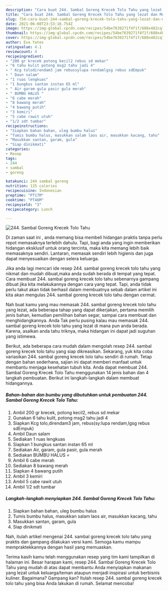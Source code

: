 ```yaml
---
description: "Cara buat 244. Sambal Goreng Krecek Tolo Tahu yang lezat dan Mudah Dibuat"
title: "Cara buat 244. Sambal Goreng Krecek Tolo Tahu yang lezat dan Mudah Dibuat"
slug: 754-cara-buat-244-sambal-goreng-krecek-tolo-tahu-yang-lezat-dan-mudah-dibuat
date: 2021-06-08T23:53:16.754Z
image: https://img-global.cpcdn.com/recipes/54be7639271f4f1f/680x482cq70/244-sambal-goreng-krecek-tolo-tahu-foto-resep-utama.jpg
thumbnail: https://img-global.cpcdn.com/recipes/54be7639271f4f1f/680x482cq70/244-sambal-goreng-krecek-tolo-tahu-foto-resep-utama.jpg
cover: https://img-global.cpcdn.com/recipes/54be7639271f4f1f/680x482cq70/244-sambal-goreng-krecek-tolo-tahu-foto-resep-utama.jpg
author: Eva Yates
ratingvalue: 4.1
reviewcount: 4
recipeingredient:
- "200 gr krecek potong kecil2 rebus sd mekar"
- "6 tahu kulit potong msg2 tahu jadi 4"
- " Kcg tolodirendam3 jam rebussylupa rendamlgsg rebus sdEmpuk"
- " Daun salam"
- "1 ruas lengkuas"
- "1 bungkus santan instan 65 ml"
- " Air garam gula pasir gula merah"
- " BUMBU HALUS "
- "6 cabe merah"
- "8 bawang merah"
- "4 bawang putih"
- "3 kemiri"
- "5 cabe rawit utuh"
- "1/2 sdt tumbar"
recipeinstructions:
- "Siapkan bahan bahan, uleg bumbu halus"
- "Tumis bumbu halus, masukkan salam laos air, masukkan kacang, tahu"
- "Masukkan santan, garam, gula"
- "Siap dinikmati"
categories:
- Resep
tags:
- 244
- sambal
- goreng

katakunci: 244 sambal goreng 
nutrition: 125 calories
recipecuisine: Indonesian
preptime: "PT17M"
cooktime: "PT46M"
recipeyield: "3"
recipecategory: Lunch

---
```



![244. Sambal Goreng Krecek Tolo Tahu](https://img-global.cpcdn.com/recipes/54be7639271f4f1f/680x482cq70/244-sambal-goreng-krecek-tolo-tahu-foto-resep-utama.jpg)

Di zaman  saat ini , anda memang bisa membeli hidangan praktis tanpa perlu repot memasaknya terlebih dahulu. Tapi, bagi anda yang ingin memberikan hidangan eksklusif untuk orang tercinta, maka kita memang lebih baik memasaknya sendiri. Lantaran, memasak sendiri lebih higienis dan juga dapat menyesuaikan dengan selera keluarga.

Jika anda lagi mencari ide resep 244. sambal goreng krecek tolo tahu yang nikmat dan mudah dibuat,maka anda sudah berada di tempat yang tepat. Cara membuat 244. sambal goreng krecek tolo tahu  sebenarnya gampang dibuat jika kita melakukannya dengan cara yang tepat. Tapi, anda tidak perlu takut akan tidak berhasil dalam membuatnya 
sebab dalam artikel ini kita akan mengulas 244. sambal goreng krecek tolo tahu dengan cermat.  



Nah buat kamu yang mau memasak 244. sambal goreng krecek tolo tahu yang lezat, ada beberapa tahap yang dapat dikerjakan, pertama memilih jenis bahan, kemudian pemilihan bahan segar, sampai cara membuat dan menghidangkannya. Anda Tak perlu pusing kalau mau memasak 244. sambal goreng krecek tolo tahu yang lezat di mana pun anda berada. Karena, asalkan anda  tahu triknya, maka hidangan ini dapat jadi suguhan yang istimewa.

Berikut, ada beberapa cara mudah dalam mengolah resep 244. sambal goreng krecek tolo tahu yang siap dikreasikan. Sekarang, yuk kita coba variasikan 244. sambal goreng krecek tolo tahu sendiri di rumah. Tetap dengan bahan sederhana, sajian ini dapat memberi manfaat untuk membantu menjaga kesehatan tubuh kita. Anda dapat membuat 244. Sambal Goreng Krecek Tolo Tahu menggunakan 14 jenis bahan dan 4 langkah pembuatan. Berikut ini langkah-langkah dalam membuat hidangannya.

<!--inarticleads1-->

##### Bahan-bahan dan bumbu yang dibutuhkan untuk pembuatan 244. Sambal Goreng Krecek Tolo Tahu:

1. Ambil 200 gr krecek, potong kecil2, rebus sd mekar
1. Gunakan 6 tahu kulit, potong msg2 tahu jadi 4
1. Siapkan  Kcg tolo,direndam3 jam, rebus(sy:lupa rendam,lgsg rebus sdEmpuk)
1. Ambil  Daun salam
1. Sediakan 1 ruas lengkuas
1. Siapkan 1 bungkus santan instan 65 ml
1. Sediakan  Air, garam, gula pasir, gula merah
1. Sediakan  BUMBU HALUS =
1. Ambil 6 cabe merah
1. Sediakan 8 bawang merah
1. Siapkan 4 bawang putih
1. Ambil 3 kemiri
1. Ambil 5 cabe rawit utuh
1. Ambil 1/2 sdt tumbar




<!--inarticleads2-->

##### Langkah-langkah menyiapkan 244. Sambal Goreng Krecek Tolo Tahu:

1. Siapkan bahan bahan, uleg bumbu halus
1. Tumis bumbu halus, masukkan salam laos air, masukkan kacang, tahu
1. Masukkan santan, garam, gula
1. Siap dinikmati




Nah, itulah artikel mengenai  244. sambal goreng krecek tolo tahu  yang praktis dan gampang dilakukan versi kami. Semoga kamu mampu mempraktekkannya dengan hasil yang memuaskan. 

Terima kasih kamu telah menggunakan resep yang tim kami tampilkan di halaman ini. Besar harapan kami, resep  244. Sambal Goreng Krecek Tolo Tahu yang mudah di atas dapat membantu Anda menyiapkan makanan yang lezat untuk keluarga/teman ataupun menjadi inspirasi untuk berbisnis kuliner. Bagaimana? Gampang kan? Itulah resep 244. sambal goreng krecek tolo tahu yang bisa Anda lakukan di rumah. Selamat mencoba!

